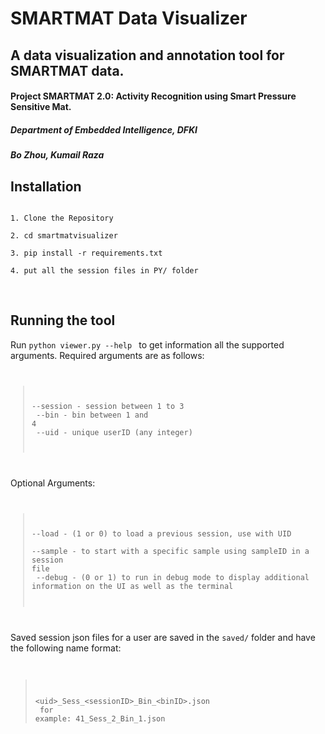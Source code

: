 # SMARTMAT Data Visualizer
## A data visualization and annotation tool for SMARTMAT data.

#### Project SMARTMAT 2.0: Activity Recognition using Smart Pressure Sensitive Mat.
##### Department of Embedded Intelligence, DFKI
##### Bo Zhou, Kumail Raza

## Installation
<code>
1. Clone the Repository<br>
2. cd smartmatvisualizer<br>
3. pip install -r requirements.txt<br>
4. put all the session files in PY/ folder<br>
</code>
<br>

## Running the tool
Run <code>python viewer.py --help </code> to get information all the supported arguments.
Required arguments are as follows:
<code>
>--session - session between 1 to 3<br>
>--bin - bin between 1 and 4<br>
>--uid - unique userID (any integer)
</code>

Optional Arguments:
<code>
>--load - (1 or 0) to load a previous session, use with UID<br>
>--sample - to start with a specific sample using sampleID in a session file<br>
>--debug - (0 or 1) to run in debug mode to display additional information on the UI as well as the terminal
</code>

Saved session json files for a user are saved in the <code>saved/</code> folder and have the following name format:
<code>
>\<uid\>\_Sess\_\<sessionID>\_Bin\_\<binID>.json<br>
>for example:    41_Sess_2_Bin_1.json </code>